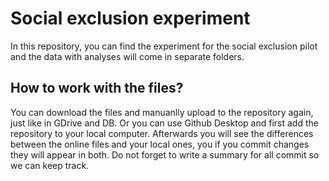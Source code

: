 # Social exclusion experiment
In this repository, you can find the experiment for the social exclusion pilot and the data with analyses will come in separate folders. 

## How to work with the files?
You can download the files and manuanlly upload to the repository again, just like in GDrive and DB. Or you can use Github Desktop and first add the repository to your local computer. 
Afterwards you will see the differences between the online files and your local ones, you if you commit changes they will appear in both. Do not forget to write a summary for all commit so we can keep track. 

